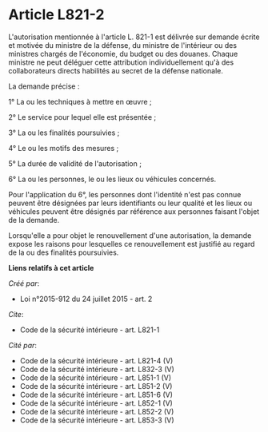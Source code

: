# Article L821-2

L'autorisation mentionnée à l'article L. 821-1 est délivrée sur demande écrite et motivée du ministre de la défense, du
ministre de l'intérieur ou des ministres chargés de l'économie, du budget ou des douanes. Chaque ministre ne peut déléguer
cette attribution individuellement qu'à des collaborateurs directs habilités au secret de la défense nationale. 

La demande précise : 

1° La ou les techniques à mettre en œuvre ; 

2° Le service pour lequel elle est présentée ; 

3° La ou les finalités poursuivies ; 

4° Le ou les motifs des mesures ; 

5° La durée de validité de l'autorisation ; 

6° La ou les personnes, le ou les lieux ou véhicules concernés. 

Pour l'application du 6°, les personnes dont l'identité n'est pas connue peuvent être désignées par leurs identifiants ou
leur qualité et les lieux ou véhicules peuvent être désignés par référence aux personnes faisant l'objet de la demande. 

Lorsqu'elle a pour objet le renouvellement d'une autorisation, la demande expose les raisons pour lesquelles ce
renouvellement est justifié au regard de la ou des finalités poursuivies.

**Liens relatifs à cet article**

_Créé par_:

  - Loi n°2015-912 du 24 juillet 2015 - art. 2

_Cite_:

  - Code de la sécurité intérieure - art. L821-1

_Cité par_:

  - Code de la sécurité intérieure - art. L821-4 (V)
  - Code de la sécurité intérieure - art. L832-3 (V)
  - Code de la sécurité intérieure - art. L851-1 (V)
  - Code de la sécurité intérieure - art. L851-2 (V)
  - Code de la sécurité intérieure - art. L851-6 (V)
  - Code de la sécurité intérieure - art. L852-1 (V)
  - Code de la sécurité intérieure - art. L852-2 (V)
  - Code de la sécurité intérieure - art. L853-3 (V)
